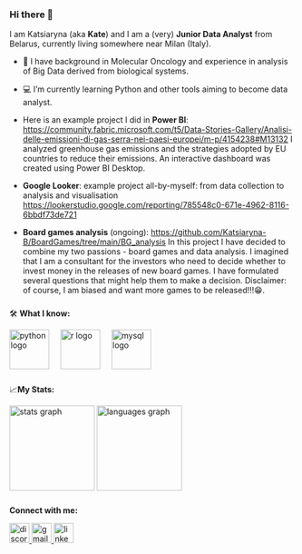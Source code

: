 ### Hi there 👋

I am Katsiaryna (aka **Kate**) and I am a (very) **Junior Data Analyst** from Belarus, currently living somewhere near Milan (Italy).

- 🧬 I have background in Molecular Oncology and experience in analysis of Big Data derived from biological systems.

- 💻 I’m currently learning Python and other tools aiming to become data analyst.

- Here is an example project I did in **Power BI**:  https://community.fabric.microsoft.com/t5/Data-Stories-Gallery/Analisi-delle-emissioni-di-gas-serra-nei-paesi-europei/m-p/4154238#M13132 I analyzed greenhouse gas emissions and the strategies adopted by EU countries to reduce their emissions. An interactive dashboard was created using Power BI Desktop.

- **Google Looker**: example project all-by-myself: from data collection to analysis and visualisation https://lookerstudio.google.com/reporting/785548c0-671e-4962-8116-6bbdf73de721

- **Board games analysis** (ongoing): https://github.com/Katsiaryna-B/BoardGames/tree/main/BG_analysis In this project I have decided to combine my two passions - board games and data analysis. I imagined that I am a consultant for the investors who need to decide whether to invest money in the releases of new board games. I have formulated several questions that might help them to make a decision. Disclaimer: of course, I am biased and want more games to be released!!!😁. 

###
🛠️ **What I know:**

<div align="left">
  <img src="https://cdn.jsdelivr.net/gh/devicons/devicon/icons/python/python-original.svg" height="70" alt="python logo"  />
  <img width="12" />
  <img src="https://cdn.jsdelivr.net/gh/devicons/devicon/icons/r/r-original.svg" height="70" alt="r logo"  />
  <img width="12" />
  <img src="https://cdn.jsdelivr.net/gh/devicons/devicon/icons/mysql/mysql-original.svg" height="70" alt="mysql logo"  />
</div>



###
📈**My Stats:**

  <img src="https://github-readme-stats.vercel.app/api?username=katsiaryna-b&hide_title=false&hide_rank=false&show_icons=true&include_all_commits=true&count_private=true&disable_animations=false&theme=dracula&locale=en&hide_border=false" height="150" alt="stats graph"  />
  <img src="https://github-readme-stats.vercel.app/api/top-langs?username=katsiaryna-b&locale=en&hide_title=false&layout=compact&card_width=320&langs_count=5&theme=dracula&hide_border=false" height="150" alt="languages graph"  />
</div>

###
**Connect with me:**
<div align="left">
  <a href="katsiaryna_38967" target="_blank">
    <img src="https://img.shields.io/static/v1?message=Discord&logo=discord&label=&color=7289DA&logoColor=white&labelColor=&style=for-the-badge" height="35" alt="discord logo"  />
  </a>
  <a href="katsiaryna.belenkaya@gmail.com" target="_blank">
    <img src="https://img.shields.io/static/v1?message=Gmail&logo=gmail&label=&color=D14836&logoColor=white&labelColor=&style=for-the-badge" height="35" alt="gmail logo"  />
  </a>
  <a href="https://www.linkedin.com/in/katsiaryna-belenkaya-b19684234/" target="_blank">
    <img src="https://img.shields.io/static/v1?message=LinkedIn&logo=linkedin&label=&color=0077B5&logoColor=white&labelColor=&style=for-the-badge" height="35" alt="linkedin logo"  />
  </a>
</div>

###
